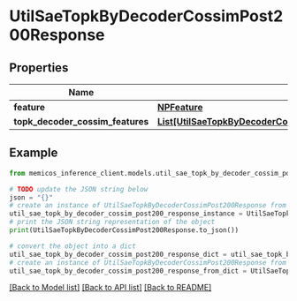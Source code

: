# UtilSaeTopkByDecoderCossimPost200Response


## Properties

Name | Type | Description | Notes
------------ | ------------- | ------------- | -------------
**feature** | [**NPFeature**](NPFeature.md) |  | [optional] 
**topk_decoder_cossim_features** | [**List[UtilSaeTopkByDecoderCossimPost200ResponseTopkDecoderCossimFeaturesInner]**](UtilSaeTopkByDecoderCossimPost200ResponseTopkDecoderCossimFeaturesInner.md) |  | [optional] 

## Example

```python
from memicos_inference_client.models.util_sae_topk_by_decoder_cossim_post200_response import UtilSaeTopkByDecoderCossimPost200Response

# TODO update the JSON string below
json = "{}"
# create an instance of UtilSaeTopkByDecoderCossimPost200Response from a JSON string
util_sae_topk_by_decoder_cossim_post200_response_instance = UtilSaeTopkByDecoderCossimPost200Response.from_json(json)
# print the JSON string representation of the object
print(UtilSaeTopkByDecoderCossimPost200Response.to_json())

# convert the object into a dict
util_sae_topk_by_decoder_cossim_post200_response_dict = util_sae_topk_by_decoder_cossim_post200_response_instance.to_dict()
# create an instance of UtilSaeTopkByDecoderCossimPost200Response from a dict
util_sae_topk_by_decoder_cossim_post200_response_from_dict = UtilSaeTopkByDecoderCossimPost200Response.from_dict(util_sae_topk_by_decoder_cossim_post200_response_dict)
```
[[Back to Model list]](../README.md#documentation-for-models) [[Back to API list]](../README.md#documentation-for-api-endpoints) [[Back to README]](../README.md)


